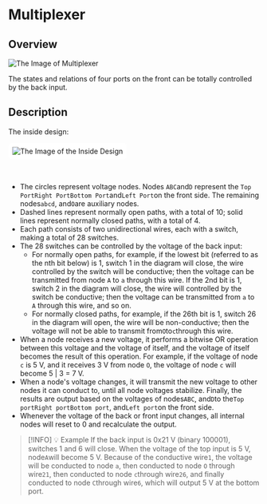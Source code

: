 # Multiplexer <Badge text="v1.0" type="info"/>

## Overview

<img alt="The Image of Multiplexer" src="/images/expand/wires/GVMultiplexerBlock.webp" class="center_image small">

The states and relations of four ports on the front can be totally controlled by the back input.

## Description

The inside design:

<img alt="The Image of the Inside Design" src="/images/expand/wires/MultiplexerDiagram.svg" style="margin: 0 auto 32px; border-radius: 8px; padding: 8px; background-color: white;">

* The circles represent voltage nodes. Nodes `A`&#8203;`B`&#8203;`C`and`D` represent the `Top Port`&#8203;`Right Port`&#8203;`Bottom Port`and`Left Port`on the front side. The remaining nodes`a`&#8203;`b`&#8203;`c`&#8203;`d`, and`O`are auxiliary nodes.
* Dashed lines represent normally open paths, with a total of 10; solid lines represent normally closed paths, with a total of 4.
* Each path consists of two unidirectional wires, each with a switch, making a total of 28 switches.
* The 28 switches can be controlled by the voltage of the back input:
    * For normally open paths, for example, if the lowest bit (referred to as the nth bit below) is 1, switch 1 in the diagram will close, the wire controlled by the switch will be conductive; then the voltage can be transmitted from node `A` to `a` through this wire. If the 2nd bit is 1, switch 2 in the diagram will close, the wire will controlled by the switch be conductive; then the voltage can be transmitted from `a` to `A` through this wire, and so on.
    * For normally closed paths, for example, if the 26th bit is 1, switch 26 in the diagram will open, the wire will be non-conductive; then the voltage will not be able to transmit from`O`to`c`through this wire.
* When a node receives a new voltage, it performs a bitwise OR operation between this voltage and the voltage of itself, and the voltage of itself becomes the result of this operation. For example, if the voltage of node `c` is 5 V, and it receives 3 V from node `O`, the voltage of node `c` will become 5 | 3 = 7 V.
* When a node's voltage changes, it will transmit the new voltage to other nodes it can conduct to, until all node voltages stabilize. Finally, the results are output based on the voltages of nodes`A`&#8203;`B`&#8203;`C`, and`D`to the`Top port`&#8203;`Right port`&#8203;`Bottom port`, and`Left port`on the front side.
* Whenever the voltage of the back or front input changes, all internal nodes will reset to 0 and recalculate the output.

> [!INFO] 💡 Example
> If the back input is 0x21 V (binary 100001), switches 1 and 6 will close. When the voltage of the top input is 5 V, node`A`will become 5 V. Because of the conductive wire`1`, the voltage will be conducted to node `a`, then conducted to node `O` through wire`21`, then conducted to node `c`through wire`26`, and finally conducted to node `C`through wire`6`, which will output 5 V at the bottom port.